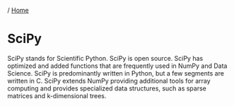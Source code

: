 / [Home](index.md)

# SciPy

SciPy stands for Scientific Python. SciPy is open source. SciPy has optimized and added functions that are frequently used in NumPy and Data Science. SciPy is predominantly written in Python, but a few segments are written in C. SciPy extends NumPy providing additional tools for array computing and provides specialized data structures, such as sparse matrices and k-dimensional trees.


